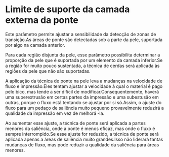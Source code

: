 Limite de suporte da camada externa da ponte
====
Este parâmetro permite ajustar a sensibilidade da detecção de zonas de transição.As áreas de ponte são detectadas sob a parte da pele, suportada por algo na camada anterior.

Para cada região disjunta da pele, esse parâmetro possibilita determinar a proporção da pele que é suportada por um elemento da camada inferior.Se a região for muito pouco sustentada, a técnica de cerdas será aplicada às regiões da pele que não são suportadas.

A aplicação da técnica de ponte na pele leva a mudanças na velocidade de fluxo e impressão.Eles tentam ajustar a velocidade à qual o material é pago pelo bico, mas tende a ser difícil de modificar.Consequentemente, haverá uma superextrusão em certas partes da impressão e uma subestusão em outras, porque o fluxo está tentando se ajustar por si só.Assim, o ajuste do fluxo para um pedaço de saliência muito pequeno provavelmente reduzirá a qualidade da impressão em vez de melhorá -la.

Ao aumentar esse ajuste, a técnica de ponte será aplicada a partes menores da saliência, onde a ponte é menos eficaz, mas onde o fluxo é sempre interrompido.Se esse ajuste for reduzido, a técnica de ponte será aplicada apenas a áreas de saliência muito grandes.Isso não liderará tantas mudanças de fluxo, mas pode reduzir a qualidade da saliência para áreas menores.